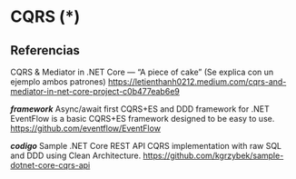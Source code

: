 # CQRS (*)


## Referencias


CQRS & Mediator in .NET Core — “A piece of cake”
(Se explica con un ejemplo ambos patrones)
https://letienthanh0212.medium.com/cqrs-and-mediator-in-net-core-project-c0b477eab6e9

***framework***
Async/await first CQRS+ES and DDD framework for .NET 
EventFlow is a basic CQRS+ES framework designed to be easy to use.
https://github.com/eventflow/EventFlow


***codigo***
 Sample .NET Core REST API CQRS implementation with raw SQL and DDD using Clean Architecture. 
https://github.com/kgrzybek/sample-dotnet-core-cqrs-api